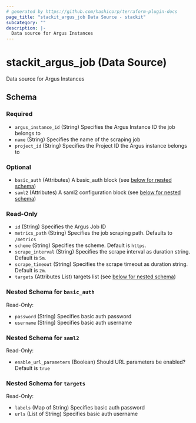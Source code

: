 ```yaml
---
# generated by https://github.com/hashicorp/terraform-plugin-docs
page_title: "stackit_argus_job Data Source - stackit"
subcategory: ""
description: |-
  Data source for Argus Instances
---
```


# stackit_argus_job (Data Source)

Data source for Argus Instances



<!-- schema generated by tfplugindocs -->
## Schema

### Required

- `argus_instance_id` (String) Specifies the Argus Instance ID the job belongs to
- `name` (String) Specifies the name of the scraping job
- `project_id` (String) Specifies the Project ID the Argus instance belongs to

### Optional

- `basic_auth` (Attributes) A basic_auth block (see [below for nested schema](#nestedatt--basic_auth))
- `saml2` (Attributes) A saml2 configuration block (see [below for nested schema](#nestedatt--saml2))

### Read-Only

- `id` (String) Specifies the Argus Job ID
- `metrics_path` (String) Specifies the job scraping path. Defaults to `/metrics`
- `scheme` (String) Specifies the scheme. Default is `https`.
- `scrape_interval` (String) Specifies the scrape interval as duration string. Default is `5m`.
- `scrape_timeout` (String) Specifies the scrape timeout as duration string. Default is `2m`.
- `targets` (Attributes List) targets list (see [below for nested schema](#nestedatt--targets))

<a id="nestedatt--basic_auth"></a>
### Nested Schema for `basic_auth`

Read-Only:

- `password` (String) Specifies basic auth password
- `username` (String) Specifies basic auth username


<a id="nestedatt--saml2"></a>
### Nested Schema for `saml2`

Read-Only:

- `enable_url_parameters` (Boolean) Should URL parameters be enabled? Default is `true`


<a id="nestedatt--targets"></a>
### Nested Schema for `targets`

Read-Only:

- `labels` (Map of String) Specifies basic auth password
- `urls` (List of String) Specifies basic auth username



